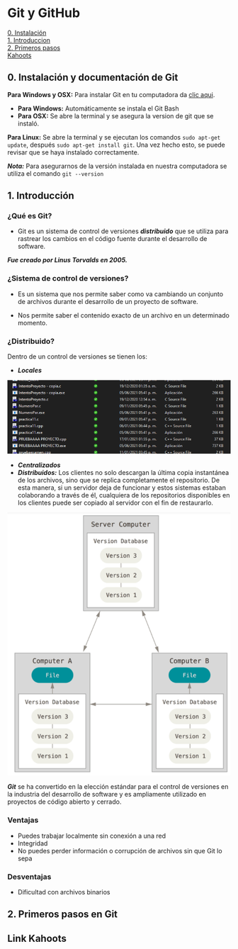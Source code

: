 # **Git y GitHub**

[0. Instalación](#0-instalación-y-documentación-de-git)  
[1. Introduccion](#1-introducción)  
[2. Primeros pasos](#2-primeros-pasos-en-git)  
[Kahoots](#link-kahoots)

## **0. Instalación y documentación de Git**
**Para Windows y OSX:** Para instalar Git en tu computadora da [clic aqui](https://git-scm.com/).
- **Para Windows:** Automáticamente se instala el Git Bash
- **Para OSX:** Se abre la terminal y se asegura la version de git que se instaló.

**Para Linux:** Se abre la terminal y se ejecutan los comandos `sudo apt-get update`, después `sudo apt-get install git`. Una vez hecho esto, se puede revisar que se haya instalado correctamente.

***Nota:*** Para asegurarnos de la versión instalada en nuestra computadora se utiliza el comando `git --version`

## **1. Introducción**

### ¿Qué es Git?

- Git es un sistema de control de versiones ***distribuido*** que se utiliza para rastrear los cambios en el código fuente durante el desarrollo de software.

***Fue creado por Linus Torvalds en 2005.***

### ¿Sistema de control de versiones?
- Es un sistema que nos permite saber como va cambiando un conjunto de archivos durante el desarrollo de un proyecto de software. 

- Nos permite saber el contenido exacto de un archivo en un determinado momento.

### ¿Distribuido?

Dentro de un control de versiones se tienen los:
- ***Locales***

![Ejemplo Local](img/01_Ejemplo_primer_semestre.PNG)
- ***Centralizados***
- ***Distribuidos:*** Los clientes no solo descargan la última copia instantánea de los archivos, sino que se replica completamente el repositorio. De esta manera, si un servidor deja de funcionar y estos sistemas estaban colaborando a través de él, cualquiera de los repositorios disponibles en los clientes puede ser copiado al servidor con el fin de restaurarlo.

![Constrol de versiones distribuidos](img/02_Distribuidos.PNG)

***Git*** se ha convertido en la elección estándar para el control de versiones en la industria del desarrollo de software y es ampliamente utilizado en proyectos de código abierto y cerrado.

### **Ventajas**

- Puedes trabajar localmente sin conexión a una red
- Integridad
- No puedes perder información o corrupción de archivos sin que Git lo sepa

### **Desventajas**

- Dificultad con archivos binarios

## **2. Primeros pasos en Git**


## **Link Kahoots**